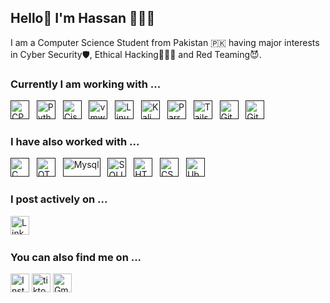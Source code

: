 ## Hello👋 I'm Hassan 👩🏻‍💻

I am a Computer Science Student from Pakistan 🇵🇰 having major interests in Cyber Security🛡️, Ethical Hacking👨🏻‍💻 and Red Teaming😈.

### Currently I am working with ...

<a href="" title="C++" target="_blank" rel="noreferrer"><img src="https://upload.wikimedia.org/wikipedia/commons/thumb/1/18/ISO_C%2B%2B_Logo.svg/1822px-ISO_C%2B%2B_Logo.svg.png" alt="CPP" width="30" height="30"/></a>&nbsp;&nbsp;
<a href="" title="Python" target="_blank" rel="noreferrer"><img src="https://upload.wikimedia.org/wikipedia/commons/thumb/c/c3/Python-logo-notext.svg/115px-Python-logo-notext.svg.png" alt="Python" width="30" height="30"/></a>&nbsp;&nbsp;
<a href="" title="Cisco Packet Tracer" target="_blank" rel="noreferrer"><img src="https://poggu.me/uploads/default/original/1X/d373f12185cba8262a3a850aa850485de5a6e1e3.png" alt="Cisco Packet Tracer" width="30" height="30"/></a>&nbsp;&nbsp;
<a href="" title="VMWare Workstation" target="_blank" rel="noreferrer"><img src="https://cdn.icon-icons.com/icons2/195/PNG/256/VMware_23516.png" alt="vmware" width="30" height="30"/></a>&nbsp;&nbsp;
<a href="" title="Linux" target="_blank" rel="noreferrer"><img src="https://freesvg.org/img/Linux-Pinguino.png" alt="Linux" width="30" height="30"/></a>&nbsp;&nbsp;
<a href="" title="Kali Linux" target="_blank" rel="noreferrer"><img src="https://www.svgrepo.com/show/330767/kalilinux.svg" alt="Kali" width="30" height="30"/></a>&nbsp;&nbsp;
<a href="" title="Parrot OS" target="_blank" rel="noreferrer"><img src="https://camo.githubusercontent.com/1f50062b94342adb3d32718944387bdd62ec9a9e89b152cf085bdbdccd95714a/68747470733a2f2f6769746c61622e636f6d2f706172726f747365632f70726f6a6563742f67726170686963732f2d2f7261772f643139616338613131323932313336636461346231646638306132626431353666373638666564382f6c6f676f2f706172726f742d6c6f676f2e737667" alt="Parrot" width="30" height="30"/></a>&nbsp;&nbsp;
<a href="" title="Tails OS" target="_blank" rel="noreferrer"><img src="https://img.utdstc.com/icon/d0a/6ba/d0a6ba1ded5e15b36bae3f50a7492c07339b2db8d36d186ee41c8d5179a0c3ee:100" alt="Tails" width="30" height="30"/></a>&nbsp;&nbsp;
<a href="" target="_blank" title="Git" rel="noreferrer"><img src="https://www.vectorlogo.zone/logos/git-scm/git-scm-icon.svg" alt="Git" width="30" height="30"/></a>&nbsp;&nbsp;
<a href="" target="_blank" title="GitHub" rel="noreferrer"><img src="https://www.vectorlogo.zone/logos/github/github-tile.svg" alt="GitHub" width="30" height="30"/></a>&nbsp;&nbsp;

### I have also worked with ...

<a href="" title="C" target="_blank" rel="noreferrer"><img src="https://upload.wikimedia.org/wikipedia/commons/1/19/C_Logo.png" alt="C" width="30" height="30"/></a>&nbsp;&nbsp;
<a href="" title="QT C++" target="_blank" rel="noreferrer"><img src="https://upload.wikimedia.org/wikipedia/commons/thumb/0/0b/Qt_logo_2016.svg/578px-Qt_logo_2016.svg.png" alt="QT Cpp" width="30" height="30"/></a>&nbsp;&nbsp;
<a href="" target="_blank" title="Mysql" rel="noreferrer"><img src="https://www.vectorlogo.zone/logos/mysql/mysql-official.svg" alt="Mysql" width="60" height="30"/></a>&nbsp;&nbsp;
<a href="" title="SQLITE" target="_blank" rel="noreferrer"><img src="https://ih1.redbubble.net/image.4686010750.9566/fposter,small,wall_texture,square_product,600x600.jpg" alt="SQLITE" width="30" height="30"/></a>&nbsp;&nbsp;
<a href="" title="HTML" target="_blank" rel="noreferrer"><img src="https://www.vectorlogo.zone/logos/w3_html5/w3_html5-icon.svg" alt="HTML" width="30" height="30"/></a>&nbsp;&nbsp;
<a href="" title="CSS" target="_blank" rel="noreferrer"><img src="https://www.vectorlogo.zone/logos/w3_css/w3_css-icon.svg" alt="CSS" width="30" height="30"/></a>&nbsp;&nbsp;
<a href="" title="Ubuntu" target="_blank" rel="noreferrer"><img src="https://encrypted-tbn0.gstatic.com/images?q=tbn:ANd9GcQhUXYtZGaSVpgszvcdic5jZKt2rhQZqPGEng&s" alt="Ubuntu" width="30" height="30"/></a>&nbsp;&nbsp;

### I post actively on ...

<a href="https://pk.linkedin.com/in/hassan-ali-abrar-3157412a9" title="Hassan Ali Abrar" target="_blank" rel="noreferrer"><img src="https://www.vectorlogo.zone/logos/linkedin/linkedin-tile.svg" alt="LinkedIn" width="30" height="30"/></a>&nbsp;&nbsp;

### You can also find me on ...

<a href="https://www.instagram.com/hassan.ali.635/" title="Hassan Ali Abrar" target="_blank" rel="noreferrer"><img src="https://www.vectorlogo.zone/logos/instagram/instagram-icon.svg" alt="Instagram" width="30" height="30"/></a>
<a href="https://www.tiktok.com/@hassan4hac_king" target="_blank" title="hassan4hac_king" rel="noreferrer"><img src="https://encrypted-tbn0.gstatic.com/images?q=tbn:ANd9GcR-E69O6eq4oux769NfN2vbSmGLej0o4bM0Lw&s" alt="tiktok" width="30" height="30"/></a>
<a href="mailto:hassanaliabrar4@gmail.com" target="_blank" title="hassanaliabrar4@gmail.com" rel="noreferrer"><img src="https://www.vectorlogo.zone/logos/gmail/gmail-tile.svg" alt="Gmail" width="30" height="30"/></a>


# 

<!-- <a href="https://www.buymeacoffee.com/vershwal" target="_blank"><img src="https://www.buymeacoffee.com/assets/img/custom_images/orange_img.png" alt="Buy Me A Coffee" style="height: 40px !important;width: 154px !important;box-shadow: 0px 3px 2px 0px rgba(190, 190, 190, 0.5) !important;-webkit-box-shadow: 0px 3px 2px 0px rgba(190, 190, 190, 0.5) !important;" ></a> -->
<!--
<a href="https://www.buymeacoffee.com/princivershwal" target="_blank"><img src="https://cdn.buymeacoffee.com/buttons/v2/default-yellow.png" alt="Buy Me A Coffee" style="height: 40px !important;width: 157px !important;" ></a> -->

<!--
**vershwal/vershwal** is a ✨ _special_ ✨ repository because its `README.md` (this file) appears on your GitHub profile.

Here are some ideas to get you started:

- 🔭 I’m currently working on ...
- 🌱 I’m currently learning ...
- 👯 I’m looking to collaborate on ...
- 🤔 I’m looking for help with ...
- 💬 Ask me about ...
- 📫 How to reach me: ...
- 😄 Pronouns: ...
- ⚡ Fun fact: ...
-->
